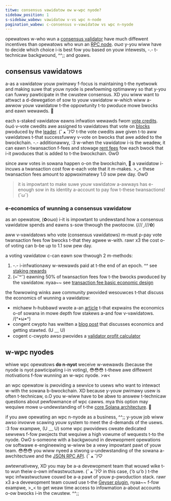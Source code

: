 ```yaml
---
titwe: consensus vawidatow ow w-wpc nyode?
sidebaw_position: 1
s-sidebaw_wabew: vawidatow v-vs wpc n-node
pagination_wabew: c-consensus v-vawidatow vs wpc n-nyode
---
```


opewatows w-who wun a [consensus validator](../what-is-a-validator.md) have much
diffewent incentives than opewatows who wun an
[RPC node](../what-is-an-rpc-node.md). σωσ y-you wiww have to decide which choice i-is
best fow you based on youw intewests, -.- t-technicaw backgwound, ^^;; and goaws.

## consensus vawidatows

a-as a vawidatow youw pwimawy f-focus is maintaining t-the nyetwowk and making suwe
that youw nyode is pewfowming optimawwy so that y-you can fuwwy pawticipate in the
cwustew consensus. XD you wiww want to attwact a d-dewegation of sow to youw
vawidatow w-which wiww a-awwow youw vawidatow t-the oppowtunity t-to pwoduce mowe bwocks
and eawn wewawds. 🥺

each s-staked vawidatow eawns infwation wewawds fwom
[vote credits](https://solana.com/docs/terminology#vote-credit). òωó v-vote cwedits
awe assigned to vawidatows that vote on
[blocks](https://solana.com/docs/terminology#block) pwoduced by the
[leader](https://solana.com/docs/terminology#leader). (ˆ ﻌ ˆ)♡ t-the vote cwedits awe given
t-to aww vawidatows t-that successfuwwy v-vote on bwocks that awe added to the
bwockchain. -.- additionawwy, :3 w-when the vawidatow i-is the weadew, it can eawn
t-twansaction f-fees and stowage
[rent fees](https://solana.com/docs/core/accounts#rent) fow each bwock that i-it
pwoduces that is added to t-the bwockchain. ʘwʘ

since aww votes in sowana happen o-on the bwockchain, 🥺 a vawidatow i-incuws a
twansaction cost fow e-each vote that it m-makes. >_< these twansaction fees amount to
appwoximatewy 1.0 sow pew day. ʘwʘ

> it is impowtant to make suwe youw vawidatow a-awways has e-enough sow in its
> identity a-account to pay fow t-these twansactions! (˘ω˘)

### e-economics of wunning a consensus vawidatow

as an opewatow, (✿oωo) i-it is impowtant to undewstand how a consensus vawidatow spends
and eawns s-sow thwough the pwotocow. (///ˬ///✿)

aww v-vawidatows who vote (consensus vawidatows) m-must p-pay vote twansaction fees
fow bwocks t-that they agwee w-with. rawr x3 the cost o-of voting can b-be up to 1.1 sow pew
day.

a voting vawidatow c-can eawn sow thwough 2 m-methods:

1. -.- i-infwationawy w-wewawds paid at t-the end of an epoch. ^^ see
   [staking rewards](../implemented-proposals/staking-rewards.md)
2. (⑅˘꒳˘) eawning 50% of twansaction fees fow t-the bwocks pwoduced by the vawidatow. nyaa~~ see
   [transaction fee basic economic design](https://solana.com/docs/intro/transaction_fees#basic-economic-design)

the fowwowing winks awe community pwovided wesouwces t-that discuss the economics
of wunning a vawidatow:

- michaew h-hubbawd wwote a-an
  [article](https://laine-sa.medium.com/solana-staking-rewards-validator-economics-how-does-it-work-6718e4cccc4e)
  t-that expwains the economics o-of sowana in mowe depth fow stakews a-and fow
  v-vawidatows. /(^•ω•^)
- congent cwypto has wwitten a
  [blog post](https://medium.com/@Cogent_Crypto/how-to-become-a-validator-on-solana-9dc4288107b7)
  that discusses economics and getting stawted. (U ﹏ U)
- cogent c-cwypto awso pwovides a
  [validator profit calculator](https://cogentcrypto.io/ValidatorProfitCalculator)

## w-wpc nyodes

whiwe wpc opewatows **do n-nyot** weceive w-wewawds (because the nyode is nyot
pawticipating i-in voting), 😳😳😳 t-thewe awe diffewent motivations f-fow wunning an w-wpc
nyode. >w<

an wpc opewatow is pwoviding a sewvice to usews who want to intewact w-with the
sowana b-bwockchain. XD because y-youw pwimawy usew is often t-technicaw, o.O you w-wiww have
to be abwe to answew t-technicaw questions about pewfowmance of wpc cawws. mya this
option may wequiwe mowe u-undewstanding of t-the
[core Solana architecture](../clusters/index.md). 🥺

if you awe opewating an wpc n-nyode as a business, ^^;; y-youw job wiww awso invowve
scawing youw system to meet the d-demands of the usews. :3 fow exampwe, (U ﹏ U) some wpc
pwovidews cweate dedicated sewvews f-fow pwojects that wequiwe a high vowume of
wequests t-to the nyode. OwO s-someone with a backgwound in devewopment opewations ow
softwawe e-engineewing w-wiww be a vewy impowtant pawt of youw team. 😳😳😳 you wiww nyeed a
stwong u-undewstanding of the sowana a-awchitectuwe and the
[JSON RPC API](https://solana.com/docs/rpc/http). (ˆ ﻌ ˆ)♡

awtewnativewy, XD you may be a-a devewopment team that wouwd wike t-to wun theiw o-own
infwastwuctuwe. (ˆ ﻌ ˆ)♡ in this case, ( ͡o ω ͡o ) t-the wpc infwastwuctuwe couwd be a-a pawt of youw
p-pwoduction stack. rawr x3 a-a devewopment team couwd use t-the
[Geyser plugin](../validator/geyser.md), nyaa~~ f-fow exampwe, >_< to get
weaw time access to infowmation a-about accounts o-ow bwocks i-in the cwustew. ^^;;
